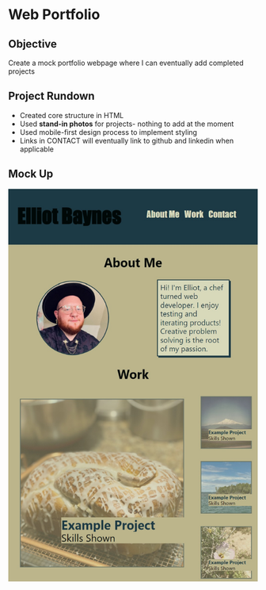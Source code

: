 # Web Portfolio

## Objective

Create a mock portfolio webpage where I can eventually add completed projects

## Project Rundown

- Created core structure in HTML
- Used **stand-in photos** for projects- nothing to add at the moment
- Used mobile-first design process to implement styling
- Links in CONTACT will eventually link to github and linkedin when applicable

## Mock Up

![screenshot](assets/images/mock-portfolio.jpg)
